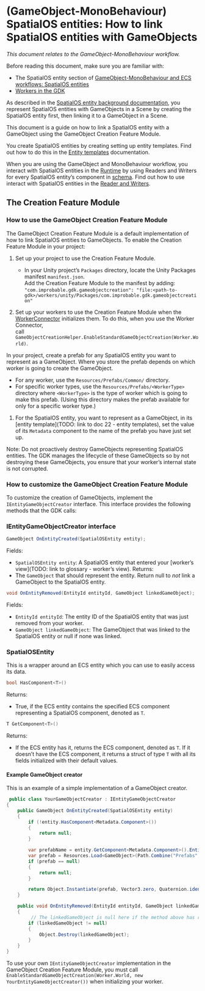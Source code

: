 [//]: # (Doc of docs reference 5.1)

# (GameObject-MonoBehaviour) SpatialOS entities: How to link SpatialOS entities with GameObjects
_This document relates to the GameObject-MonoBehaviour workflow._

Before reading this document, make sure you are familiar with:
* The SpatialOS entity section of [GameObject-MonoBehaviour and ECS workflows: SpatialOS entities](../intro-workflows-spos-entities.md)
* [Workers in the GDK](../workers/workers-in-the-gdk.md)

As described in the [SpatialOS entity background documentation](../intro-workflows-spos-entities.md), you represent SpatialOS entities with GameObjects in a Scene by creating the SpatialOS entity first, then linking it to a GameObject in a Scene.

This document is a guide on how to link a SpatialOS entity with a GameObject using the GameObject Creation Feature Module.

You create SpatialOS entities by creating setting up entity templates. Find out how to do this in the [Entity templates](../entity-templates.md) documentation.

When you are using the GameObject and MonoBehaviour workflow, you interact with SpatialOS entities in the [Runtime](../glossary.md#spatialos-runtime) by using Readers and Writers for every SpatialOS entity’s component in [schema](../glossary.md#schema).  Find out how to use interact with SpatialOS entities in the [Reader and Writers](./readers-writers.md).

## The Creation Feature Module

### How to use the GameObject Creation Feature Module
The GameObject Creation Feature Module is a default implementation of how to link SpatialOS entities to GameObjects.
To enable the Creation Feature Module in your project:

1. Set up your project to use the Creation Feature Module.
	* In your Unity project’s `Packages` directory, locate the Unity Packages manifest `manifest.json`. </br>
 Add the Creation Feature Module to the manifest by adding: `"com.improbable.gdk.gameobjectcreation": "file:<path-to-gdk>/workers/unity/Packages/com.improbable.gdk.gameobjectcreation"`

1. Set up your workers to use the Creation Feature Module when the [WorkerConnector](gomb-creating-workers-with-workerconnector.md) initializes them.
To do this, when you use the Worker Connector,   
call `GameObjectCreationHelper.EnableStandardGameObjectCreation(Worker.World)`.

 In your project, create a prefab for any SpatialOS entity you want to represent as a GameObject. Where you store the prefab depends on which worker is going to create the GameObject.
*   For any worker, use the `Resources/Prefabs/Common/` directory.  
* For specific worker types, use the `Resources/Prefabs/<WorkerType>` directory where `<WorkerType>` is the type of worker which is going to make this prefab. (Using this directory makes the prefab available for only for a specific worker type.)

1. For the SpatialOS entity, you want to represent as a GameObject, in its [entity template](TODO: link to doc 22 - entity templates), set the value of its `Metadata` component to the name of the prefab you have just set up.

Note: Do not proactively destroy GameObjects representing SpatialOS entities. The GDK manages the lifecycle of these GameObjects so by not destroying these GameObjects, you ensure that your worker’s internal state is not corrupted.

### How to customize the GameObject Creation Feature Module
To customize the creation of GameObjects, implement the `IEntityGameObjectCreator` interface. This interface provides the following methods that the GDK calls:

### IEntityGameObjectCreator interface

```csharp
GameObject OnEntityCreated(SpatialOSEntity entity);
```

Fields:
  * `SpatialOSEntity entity`: A SpatialOS entity that entered your [worker’s view](TODO: link to glossary - worker’s view).
Returns:
  * The `GameObject` that should represent the entity. Return null to _not_ link a GameObject to the SpatialOS entity.

```csharp
void OnEntityRemoved(EntityId entityId, GameObject linkedGameObject);
```

Fields:
  * `EntityId entityId`: The entity ID of the SpatialOS entity that was just removed from your worker.
  * `GameObject linkedGameObject`: The GameObject that was linked to the SpatialOS entity or null if none was linked.

### SpatialOSEntity
This is a wrapper around an ECS entity which you can use to easily access its data.


```csharp
bool HasComponent<T>()
```
Returns:
  * True, if the ECS entity contains the specified ECS component representing a SpatialOS component, denoted as `T`.

```csharp
T GetComponent<T>()
```
Returns:
  * If the ECS entity has it, returns the ECS  component, denoted as `T`. If it doesn’t have the ECS component, it returns a struct of type `T` with all its fields initialized with their default values.

#### Example GameObject creator

This is an example of a simple implementation of a GameObject creator.

```csharp
 public class YourGameObjectCreator : IEntityGameObjectCreator
{
    public GameObject OnEntityCreated(SpatialOSEntity entity)
    {
        if (!entity.HasComponent<Metadata.Component>())
        {
            return null;
        }

        var prefabName = entity.GetComponent<Metadata.Component>().EntityType;
        var prefab = Resources.Load<GameObject>(Path.Combine("Prefabs", prefabName));
        if (prefab == null)
        {
            return null;
        }

        return Object.Instantiate(prefab, Vector3.zero, Quaternion.identity);
    }

    public void OnEntityRemoved(EntityId entityId, GameObject linkedGameObject)
    {
	     // The linkedGameObject is null here if the method above has returned null
        if (linkedGameObject != null)
        {
            Object.Destroy(linkedGameObject);
        }
    }
}
```

To use your own `IEntityGameObjectCreator` implementation in the GameObject Creation Feature Module, you must call `EnableStandardGameObjectCreation(Worker.World, new YourEntityGameObjectCreator())` when initializing your worker.
